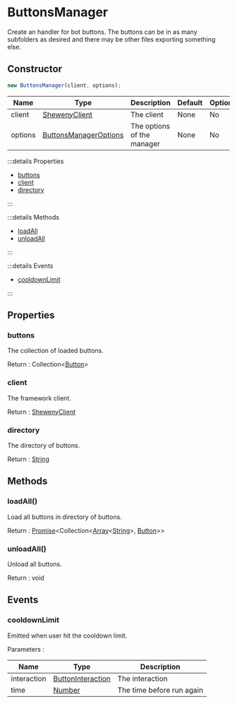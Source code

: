 # ButtonsManager

Create an handler for bot buttons. The buttons can be in as many subfolders as desired and there may be other files exporting something else.

## Constructor

```js
new ButtonsManager(client, options);
```

| Name    | Type                                                                        | Description                | Default | Optional |
| ------- | --------------------------------------------------------------------------- | -------------------------- | ------- | -------- |
| client  | [ShewenyClient](../client/ShewenyClient.md)                                 | The client                 | None    | No       |
| options | [ButtonsManagerOptions](../typedef/ManagerOptions.md#buttonsmanageroptions) | The options of the manager | None    | No       |

:::details Properties

- [buttons](#buttons)
- [client](#client)
- [directory](#directory)

:::

:::details Methods

- [loadAll](#loadall)
- [unloadAll](#unloadall)

:::

:::details Events

- [cooldownLimit](#cooldownlimit)

:::

## Properties

### buttons

The collection of loaded buttons.

Return : Collection<[Button](../structures/Button.md)>

### client

The framework client.

Return : [ShewenyClient](../client/ShewenyClient.md)

### directory

The directory of buttons.

Return : [String](https://developer.mozilla.org/en-US/docs/Web/JavaScript/Reference/Global_Objects/String)

## Methods

### loadAll()

Load all buttons in directory of buttons.

Return : [Promise](https://developer.mozilla.org/docs/Web/JavaScript/Reference/Global_Objects/Promise)\<Collection\<[Array](https://developer.mozilla.org/docs/Web/JavaScript/Reference/Global_Objects/Array)\<[String](https://developer.mozilla.org/docs/Web/JavaScript/Reference/Global_Objects/String)>, [Button](../structures/Button.md)>>

### unloadAll()

Unload all buttons.

Return : void

## Events

### cooldownLimit

Emitted when user hit the cooldown limit.

Parameters :

| Name        | Type                                                                                        | Description               |
| ----------- | ------------------------------------------------------------------------------------------- | ------------------------- |
| interaction | [ButtonInteraction](https://discord.js.org/#/docs/main/stable/class/ButtonInteraction)    | The interaction           |
| time        | [Number](https://developer.mozilla.org/docs/Web/JavaScript/Reference/Global_Objects/Number) | The time before run again |
